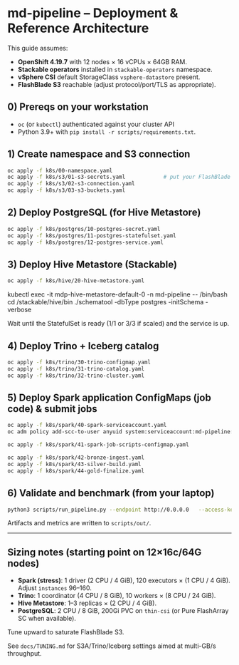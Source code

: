 
# md-pipeline – Deployment & Reference Architecture

This guide assumes:
- **OpenShift 4.19.7** with 12 nodes × 16 vCPUs × 64GB RAM.
- **Stackable operators** installed in `stackable-operators` namespace.
- **vSphere CSI** default StorageClass `vsphere-datastore` present.
- **FlashBlade S3** reachable (adjust protocol/port/TLS as appropriate).

## 0) Prereqs on your workstation
- `oc` (or `kubectl`) authenticated against your cluster API
- Python 3.9+ with `pip install -r scripts/requirements.txt`.

## 1) Create namespace and S3 connection
```bash
oc apply -f k8s/00-namespace.yaml
oc apply -f k8s/s3/01-s3-secrets.yaml            # put your FlashBlade S3 keys into this file first
oc apply -f k8s/s3/02-s3-connection.yaml
oc apply -f k8s/s3/03-s3-buckets.yaml
```

## 2) Deploy PostgreSQL (for Hive Metastore)
```bash
oc apply -f k8s/postgres/10-postgres-secret.yaml
oc apply -f k8s/postgres/11-postgres-statefulset.yaml
oc apply -f k8s/postgres/12-postgres-service.yaml
```

## 3) Deploy Hive Metastore (Stackable)
```bash
oc apply -f k8s/hive/20-hive-metastore.yaml
```
kubectl exec -it mdp-hive-metastore-default-0 -n md-pipeline -- /bin/bash
cd /stackable/hive/bin
./schematool -dbType postgres -initSchema -verbose

Wait until the StatefulSet is ready (1/1 or 3/3 if scaled) and the service is up.

## 4) Deploy Trino + Iceberg catalog
```bash
oc apply -f k8s/trino/30-trino-configmap.yaml
oc apply -f k8s/trino/31-trino-catalog.yaml
oc apply -f k8s/trino/32-trino-cluster.yaml
```

## 5) Deploy Spark application ConfigMaps (job code) & submit jobs
```bash
oc apply -f k8s/spark/40-spark-serviceaccount.yaml
oc adm policy add-scc-to-user anyuid system:serviceaccount:md-pipeline:spark-runner

oc apply -f k8s/spark/41-spark-job-scripts-configmap.yaml

oc apply -f k8s/spark/42-bronze-ingest.yaml
oc apply -f k8s/spark/43-silver-build.yaml
oc apply -f k8s/spark/44-gold-finalize.yaml

```

## 6) Validate and benchmark (from your laptop)
```bash
python3 scripts/run_pipeline.py --endpoint http://0.0.0.0   --access-key $S3_ACCESS_KEY --secret-key $S3_SECRET_KEY   --namespace md-pipeline --trino-host trino-coordinator.mdp.svc.cluster.local  --trino-port 80 --catalog iceberg --schema gold
```

Artifacts and metrics are written to `scripts/out/`.

---

## Sizing notes (starting point on 12×16c/64G nodes)

- **Spark (stress)**: 1 driver (2 CPU / 4 GiB), 120 executors × (1 CPU / 4 GiB). Adjust `instances` 96–160.
- **Trino**: 1 coordinator (4 CPU / 8 GiB), 10 workers × (8 CPU / 24 GiB).
- **Hive Metastore**: 1–3 replicas × (2 CPU / 4 GiB).
- **PostgreSQL**: 2 CPU / 8 GiB, 200Gi PVC on `thin-csi` (or Pure FlashArray SC when available).

Tune upward to saturate FlashBlade S3.

See `docs/TUNING.md` for S3A/Trino/Iceberg settings aimed at multi-GB/s throughput.
